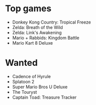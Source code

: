 # Top games

- Donkey Kong Country: Tropical Freeze
- Zelda: Breath of the Wild
- Zelda: Link's Awakening
- Mario + Rabbids: Kingdom Battle
- Mario Kart 8 Deluxe

# Wanted

- Cadence of Hyrule
- Splatoon 2
- Super Mario Bros U Deluxe
- The Touryst
- Captain Toad: Treasure Tracker